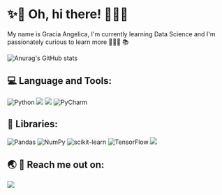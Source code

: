 # ✨🔭 Oh, hi there! 🙋🏻‍♀️

My name is Gracia Angelica, I'm currently learning Data Science and I'm passionately curious to learn more 👩🏻‍🔬 📚

![Anurag's GitHub stats](https://github-readme-stats.vercel.app/api?username=graciangelica&show_icons=true)


## 💻  Language and Tools:

![Python](https://img.shields.io/badge/python-%2314354C.svg?style=for-the-badge&logo=python&logoColor=white)
<img src='https://img.shields.io/badge/Jupyter-F37626.svg?&style=for-the-badge&logo=Jupyter&logoColor=white'>
<img src='https://img.shields.io/badge/Colab-F9AB00?style=for-the-badge&logo=googlecolab&color=525252'>
![PyCharm](https://img.shields.io/badge/pycharm-143?style=for-the-badge&logo=pycharm&logoColor=black&color=black&labelColor=green)


## 📂  Libraries:

![Pandas](https://img.shields.io/badge/pandas-%23150458.svg?style=for-the-badge&logo=pandas&logoColor=white)
![NumPy](https://img.shields.io/badge/numpy-%23013243.svg?style=for-the-badge&logo=numpy&logoColor=white)
![scikit-learn](https://img.shields.io/badge/scikit--learn-%23F7931E.svg?style=for-the-badge&logo=scikit-learn&logoColor=white)
![TensorFlow](https://img.shields.io/badge/TensorFlow-%23FF6F00.svg?style=for-the-badge&logo=TensorFlow&logoColor=white)
<img src='https://img.shields.io/badge/OpenCV-27338e?style=for-the-badge&logo=OpenCV&logoColor=white'>

## 🌏 💬  Reach me out on:

[<img src='https://img.shields.io/badge/linkedin-%230077B5.svg?style=for-the-badge&logo=linkedin&logoColor=white'>](https://www.linkedin.com/in/gracia-evita-angelica-7492291b3/)
